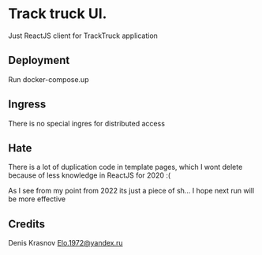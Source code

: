 # Track truck UI.
Just ReactJS client for TrackTruck application

## Deployment
Run docker-compose.up

## Ingress
There is no special ingres for distributed access

## Hate
There is a lot of duplication code in template pages, 
which I wont delete because of less knowledge in ReactJS for 2020 :( 

As I see from my point from 2022 its just a piece of sh...
I hope next run will be more effective

## Credits
Denis Krasnov 
Elo.1972@yandex.ru
